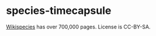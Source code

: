 # species-timecapsule

[Wikispecies](https://species.wikimedia.org/) has over 700,000 pages. License is CC-BY-SA.

